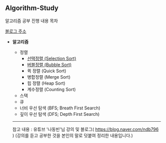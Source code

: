 ## Algorithm-Study
알고리즘 공부 진행 내용 목차
 

[블로그 주소](https://www.naver.com/)

* **알고리즘**
  * 정렬
    * [선택정렬 (Selection Sort)](https://github.com/KIMSUBIN17/Algorithm-Study/blob/master/daily-study/01_%EC%84%A0%ED%83%9D%EC%A0%95%EB%A0%AC%20(Selelction%20Sort).md)
    * [버블정렬 (Bubble Sort)](https://github.com/KIMSUBIN17/Algorithm-Study/blob/master/daily-study/02_%EB%B2%84%EB%B8%94%EC%A0%95%EB%A0%AC%20(Bubble%20Sort).md)
    * 퀵 정렬 (Quick Sort)
    * 병합정렬 (Merge Sort)
    * 힙 정렬 (Heap Sort)
    * 계수정렬 (Counting Sort)
  * 스택
  * 큐
  * 너비 우선 탐색 (BFS; Breath First Search)
  * 깊이 우선 탐색 (DFS; Depth First Search)
    
    
    
   
  ---------------------------------------
  참고 내용 : 유튜브 '나동빈'님 강의 및 블로그( https://blog.naver.com/ndb796 )
 (강의를 듣고 공부한 것을 본인의 말로 덧붙여 정리한 내용입니다.)
  

